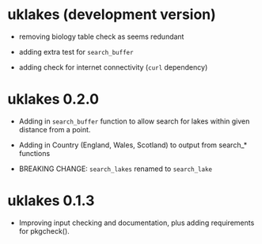 # uklakes (development version)

* removing biology table check as seems redundant

* adding extra test for `search_buffer`

* adding check for internet connectivity (`curl` dependency)

# uklakes 0.2.0

* Adding in `search_buffer` function to allow search for lakes within given distance from a point.

* Adding in Country (England, Wales, Scotland) to output from search_* functions

* BREAKING CHANGE: `search_lakes` renamed to `search_lake`

# uklakes 0.1.3

* Improving input checking and documentation, plus adding requirements for pkgcheck().
